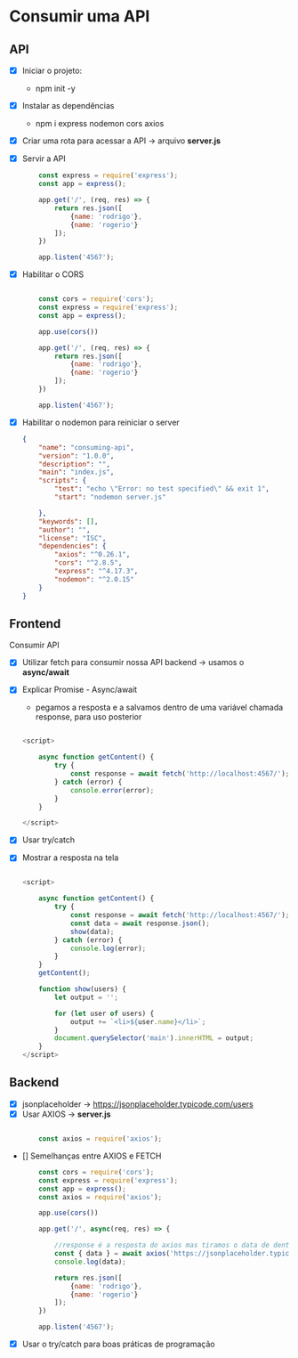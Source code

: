 # Consumir uma API

## API

- [x] Iniciar o projeto:
	* npm init -y

- [x] Instalar as dependências
	* npm i express nodemon cors axios

- [x] Criar uma rota para acessar a API -> arquivo **server.js**
- [x] Servir a API
	```js
		const express = require('express');
		const app = express();

		app.get('/', (req, res) => {
			return res.json([
				{name: 'rodrigo'},
				{name: 'rogerio'}
			]);
		})

		app.listen('4567');

	```
- [x] Habilitar o CORS
	```js

		const cors = require('cors');
		const express = require('express');
		const app = express();

		app.use(cors())

		app.get('/', (req, res) => {
			return res.json([
				{name: 'rodrigo'},
				{name: 'rogerio'}
			]);
		})

		app.listen('4567');

	```
- [x] Habilitar o nodemon para reiniciar o server
	```json
	{
		"name": "consuming-api",
		"version": "1.0.0",
		"description": "",
		"main": "index.js",
		"scripts": {
			"test": "echo \"Error: no test specified\" && exit 1",
			"start": "nodemon server.js"

		},
		"keywords": [],
		"author": "",
		"license": "ISC",
		"dependencies": {
			"axios": "^0.26.1",
			"cors": "^2.8.5",
			"express": "^4.17.3",
			"nodemon": "^2.0.15"
		}
	}

	```


## Frontend
Consumir API

- [x] Utilizar fetch para consumir nossa API backend -> usamos o **async/await**
- [x] Explicar Promise - Async/await
	* pegamos a resposta e a salvamos dentro de uma variável chamada response, para uso posterior

	```js

	<script>

		async function getContent() {
			try {
				const response = await fetch('http://localhost:4567/');
			} catch (error) {
				console.error(error);
			}
		}

	</script>

	```
- [X] Usar try/catch
- [X] Mostrar a resposta na tela
	```js

	<script>

		async function getContent() {
			try {
				const response = await fetch('http://localhost:4567/');
				const data = await response.json();
				show(data);
			} catch (error) {
				console.log(error);
			}
		}
		getContent();

		function show(users) {
			let output = '';

			for (let user of users) {
				output += `<li>${user.name}</li>`;
			}
			document.querySelector('main').innerHTML = output;
		}
	</script>

	```

## Backend

- [x] jsonplaceholder -> https://jsonplaceholder.typicode.com/users
- [x] Usar AXIOS -> **server.js**
	```js

		const axios = require('axios');

	```
- [] Semelhanças entre AXIOS e FETCH
	```js
		const cors = require('cors');
		const express = require('express');
		const app = express();
		const axios = require('axios');

		app.use(cors())

		app.get('/', async(req, res) => {

			//response é a resposta do axios mas tiramos o data de dentro do response
			const { data } = await axios('https://jsonplaceholder.typicode.com/users');
			console.log(data);

			return res.json([
				{name: 'rodrigo'},
				{name: 'rogerio'}
			]);
		})

		app.listen('4567');


	```
- [x] Usar o try/catch para boas práticas de programação
